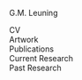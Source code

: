 G.M. Leuning

CV </br>
Artwork </br>
Publications </br>
Current Research </br>
Past Research </br>

<!---
gmleuning/gmleuning is a ✨ special ✨ repository because its `README.md` (this file) appears on your GitHub profile.
You can click the Preview link to take a look at your changes.
--->
